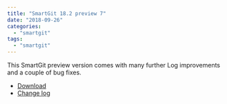 ```yaml
---
title: "SmartGit 18.2 preview 7"
date: "2018-09-26"
categories: 
  - "smartgit"
tags: 
  - "smartgit"
---
```


This SmartGit preview version comes with many further Log improvements and a couple of bug fixes.

- [Download](https://www.syntevo.com/smartgit/preview/)
- [Change log](https://www.syntevo.com/smartgit/changelog-eap.txt)
